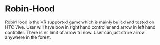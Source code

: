 # Robin-Hood

RobinHood is the VR supported game which is mainly builed and tested on HTC Vive. User will have bow in right hand controller and arrow in left hand controller. There is no limit of arrow till now. User can just strike arrow anywhere in the forest. 
